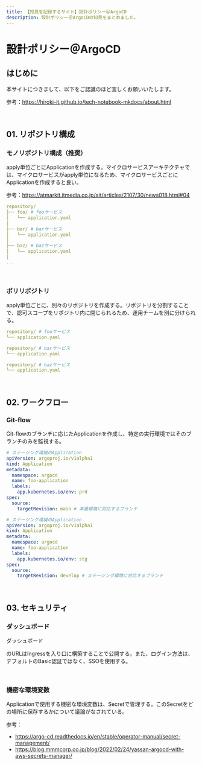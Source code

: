 ```yaml
---
title: 【知見を記録するサイト】設計ポリシー＠ArgoCD
description: 設計ポリシー＠ArgoCDの知見をまとめました。
---
```


# 設計ポリシー＠ArgoCD

## はじめに

本サイトにつきまして、以下をご認識のほど宜しくお願いいたします。

参考：https://hiroki-it.github.io/tech-notebook-mkdocs/about.html

<br>

## 01. リポジトリ構成

### モノリポジトリ構成（推奨）

apply単位ごとにApplicationを作成する。マイクロサービスアーキテクチャでは、マイクロサービスがapply単位になるため、マイクロサービスごとにApplicationを作成すると良い。

参考：https://atmarkit.itmedia.co.jp/ait/articles/2107/30/news018.html#04

```yaml
repository/
├── foo/ # fooサービス
│   └── application.yaml
│
├── bar/ # barサービス
│   └── application.yaml
│
├── baz/ # bazサービス
│   └── application.yaml
│
...
```

<br>

### ポリリポジトリ

apply単位ごとに、別々のリポジトリを作成する。リポジトリを分割することで、認可スコープをリポジトリ内に閉じられるため、運用チームを別に分けられる。

```yaml
repository/ # fooサービス
└── application.yaml
```

```yaml
repository/ # barサービス
└── application.yaml
```

```yaml
repository/ # bazサービス
└── application.yaml
```

<br>

## 02. ワークフロー

### Git-flow

Git-flowのブランチに応じたApplicationを作成し、特定の実行環境ではそのブランチのみを監視する。

```yaml
# ステージング環境のApplication
apiVersion: argoproj.io/v1alpha1
kind: Application
metadata:
  namespace: argocd
  name: foo-application
  labels:
    app.kubernetes.io/env: prd
spec:
  source:
    targetRevision: main # 本番環境に対応するブランチ
```

```yaml
# ステージング環境のApplication
apiVersion: argoproj.io/v1alpha1
kind: Application
metadata:
  namespace: argocd
  name: foo-application
  labels:
    app.kubernetes.io/env: stg
spec:
  source:
    targetRevision: develop # ステージング環境に対応するブランチ
```

<br>

## 03. セキュリティ

### ダッシュボード

ダッシュボード

のURLはIngressを入り口に構築することで公開する。また、ログイン方法は、デフォルトのBasic認証ではなく、SSOを使用する。

<br>

### 機密な環境変数

Applicationで使用する機密な環境変数は、Secretで管理する。このSecretをどの場所に保存するかについて議論がなされている。

参考：

- https://argo-cd.readthedocs.io/en/stable/operator-manual/secret-management/
- https://blog.mmmcorp.co.jp/blog/2022/02/24/yassan-argocd-with-aws-secrets-manager/

